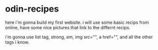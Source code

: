 # odin-recipes
here i'm gonna build my first website.
i  will use some basic recips from online, have some nice pictures that link to the differnt recips.

i'm gonna use list tag, strong, em, img src="", a href="", and all the other tags i know.
